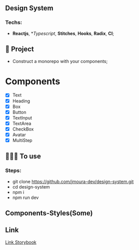 ## Design System

### Techs:
- **Reactjs**, **Typescript*, **Stitches**, **Hooks**, **Radix**, **CI**;

## 📁 Project

- Construct a monorepo with your components;

# Components

- [x] Text
- [x] Heading
- [x] Box
- [x] Button
- [x] TextInput
- [x] TextArea
- [x] CheckBox
- [x] Avatar
- [x] MultiStep

## 👨🏽‍💻 To use
### Steps:
- git clone https://github.com/jmoura-dev/design-system.git
- cd design-system
- npm i
- npm run dev

## Components-Styles(Some)

## Link

[Link Storybook](https://jmoura-dev.github.io/design-system/?path=/docs/home--docs)